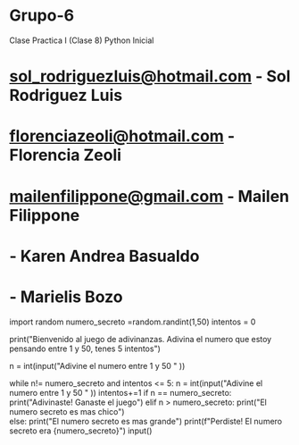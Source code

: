# Grupo-6
Clase Practica I (Clase 8) Python Inicial 

# sol_rodriguezluis@hotmail.com - Sol Rodriguez Luis 	
# florenciazeoli@hotmail.com - Florencia Zeoli	
# mailenfilippone@gmail.com - Mailen Filippone	
# - Karen Andrea Basualdo	
# - Marielis Bozo	

import random
numero_secreto =random.randint(1,50)
intentos = 0

print("Bienvenido al juego de adivinanzas. Adivina el numero que estoy pensando entre 1 y 50, tenes 5 intentos")

n = int(input("Adivine el numero entre 1 y 50 " ))

while n!= numero_secreto and intentos <= 5:
    n = int(input("Adivine el numero entre 1 y 50 " ))
    intentos+=1
    if n == numero_secreto:
        print("Adivinaste! Ganaste el juego")
    elif n > numero_secreto:
        print("El numero secreto es mas chico")    
    else:
        print("El numero secreto es mas grande") 
print(f"Perdiste! El numero secreto era {numero_secreto}")
input()
